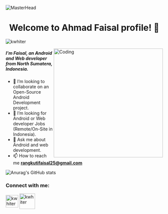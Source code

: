 ![MasterHead](https://github.com/kwhiter/kwhiter/blob/main/src/bg.png)
<h1 align="center">Welcome to Ahmad Faisal profile! 👋</h1>

<p align="left"> <img src="https://komarev.com/ghpvc/?username=kwhiter&label=Profile%20views&color=129e00&style=plastic" alt="kwhiter" /> </p>
<img align="right" alt="Coding" width="350" src="https://github.com/kwhiter/kwhiter/blob/main/src/code.png">

<h5>I'm Faisal, an Android and Web developer from North Sumatera, Indonesia.</h5>

- 👯 I’m looking to collaborate on an Open-Source Android Development project.
- 💼 I’m looking for Android or Web developer Jobs (Remote/On-Site in Indonesia).
- 💬 Ask me about Android and web development.
- 📫 How to reach me **rangkutifaisal25@gmail.com**

![Anurag's GitHub stats](https://github-readme-stats.vercel.app/api?username=kwhiter&show_icons=true&hide=issues,prs&cache_seconds=86400&theme=algolia)

<h3 align="left">Connect with me:</h3>
<p align="left">
<a href="https://www.linkedin.com/in/faisalkun/" target="blank"><img align="center" src="https://github.com/kwhiter/kwhiter/blob/main/src/in.png" alt="kwhiter" height="40" width="40" target="_blank" /></a>
<a href="https://www.instagram.com/heeisal/" target="blank"><img align="center" src="https://github.com/kwhiter/kwhiter/blob/main/src/ig.png" alt="kwhiter" height="50" width="50" target="_blank" /></a>
